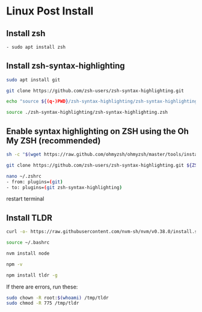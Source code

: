 # Linux Post Install

## Install zsh 
```bash
- sudo apt install zsh
```

## Install zsh-syntax-highlighting 
```bash
sudo apt install git

git clone https://github.com/zsh-users/zsh-syntax-highlighting.git

echo "source ${(q-)PWD}/zsh-syntax-highlighting/zsh-syntax-highlighting.zsh" >> ${ZDOTDIR:-$HOME}/.zshrc

source ./zsh-syntax-highlighting/zsh-syntax-highlighting.zsh
```

## Enable syntax highlighting on ZSH using the Oh My ZSH (recommended) 

```bash
sh -c "$(wget https://raw.github.com/ohmyzsh/ohmyzsh/master/tools/install.sh -O -)"

git clone https://github.com/zsh-users/zsh-syntax-highlighting.git ${ZSH_CUSTOM:-~/.oh-my-zsh/custom}/plugins/zsh-syntax-highlighting

nano ~/.zshrc
- from: plugins=(git) 
- to: plugins=(git zsh-syntax-highlighting)
```

restart terminal



## Install TLDR  
```bash
curl -o- https://raw.githubusercontent.com/nvm-sh/nvm/v0.38.0/install.sh | bash

source ~/.bashrc

nvm install node

npm -v

npm install tldr -g
```


If there are errors, run these: 
```bash
sudo chown -R root:$(whoami) /tmp/tldr
sudo chmod -R 775 /tmp/tldr
```

